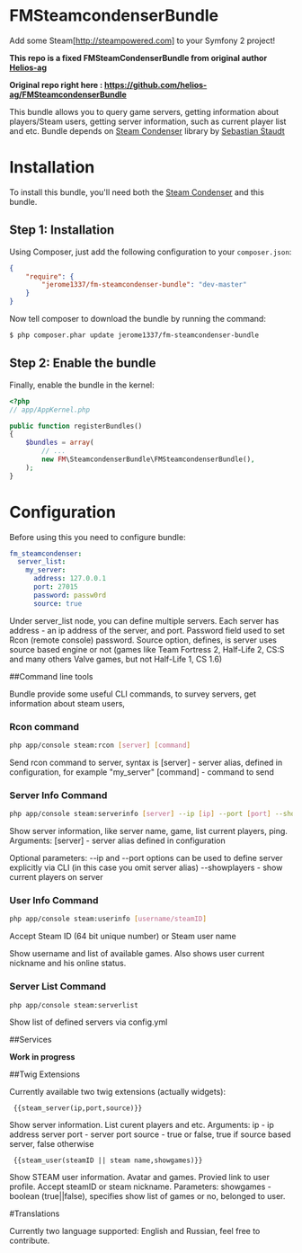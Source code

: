 FMSteamcondenserBundle
======================

Add some Steam[http://steampowered.com] to your Symfony 2 project!

**This repo is a fixed FMSteamCondenserBundle from original author [Helios-ag](https://github.com/helios-ag)**

**Original repo right here : https://github.com/helios-ag/FMSteamcondenserBundle**

This bundle allows you to query game servers, getting information about players/Steam users, getting server information,
such as current player list and etc.
Bundle depends on [Steam Condenser](https://github.com/koraktor/steam-condenser) library by [Sebastian Staudt](https://github.com/koraktor)

# Installation

To install this bundle, you'll need both the [Steam Condenser](https://github.com/koraktor/steam-condenser)
and this bundle.

## Step 1: Installation

Using Composer, just add the following configuration to your `composer.json`:

```json
{
    "require": {
        "jerome1337/fm-steamcondenser-bundle": "dev-master"
    }
}
```

Now tell composer to download the bundle by running the command:

``` bash
$ php composer.phar update jerome1337/fm-steamcondenser-bundle
```

## Step 2: Enable the bundle

Finally, enable the bundle in the kernel:

``` php
<?php
// app/AppKernel.php

public function registerBundles()
{
    $bundles = array(
        // ...
        new FM\SteamcondenserBundle\FMSteamcondenserBundle(),
    );
}
```


# Configuration

Before using this you need to configure bundle:

```yaml
fm_steamcondenser:
  server_list:
    my_server:
      address: 127.0.0.1
      port: 27015
      password: passw0rd
      source: true
```
Under server_list node, you can define multiple servers.
Each server has address - an ip address of the server,
and port. Password field used to set Rcon (remote console) password. Source option, defines, is server uses source based
engine or not (games like Team Fortress 2, Half-Life 2, CS:S and many others Valve games, but not Half-Life 1, CS 1.6)

##Command line tools

Bundle provide some useful CLI commands, to survey servers, get information about steam users,

### Rcon command

```bash
php app/console steam:rcon [server] [command]
```

Send rcon command to server, syntax is
[server] - server alias, defined in configuration, for example "my_server"
[command] - command to send

### Server Info Command

```bash
php app/console steam:serverinfo [server] --ip [ip] --port [port] --showplayers
```

Show server information, like server name, game, list current players, ping.
Arguments:
[server] - server alias defined in configuration

Optional parameters:
--ip and --port options can be used to define server explicitly via CLI (in this case you omit server alias)
--showplayers - show current players on server

### User Info Command
```bash
php app/console steam:userinfo [username/steamID]
```

Accept Steam ID (64 bit unique number) or Steam user name

Show username and list of available games. Also shows user current nickname and his online status.

### Server List Command
```bash
php app/console steam:serverlist
```

Show list of defined servers via config.yml



##Services

**Work in progress**

##Twig Extensions

Currently available two twig extensions (actually widgets):

```jinja
 {{steam_server(ip,port,source)}}
```
Show server information. List curent players and etc.
Arguments:
 ip - ip address server
 port - server port
 source - true or false, true if source based server, false otherwise

```jinja
 {{steam_user(steamID || steam name,showgames)}}
```
Show STEAM user information. Avatar and games. Provied link to user profile.
Accept steamID or steam nickname.
Parameters:
showgames - boolean (true||false), specifies show list of games or no, belonged to user.

#Translations

Currently two language supported: English and Russian, feel free to contribute.

